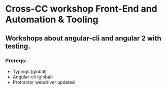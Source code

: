 # Cross-CC workshop Front-End and Automation & Tooling
## Workshops about angular-cli and angular 2 with testing.
### Prereqs:
* Typings (global)
* Angular-cli (global)
* Protractor webdriver updated
